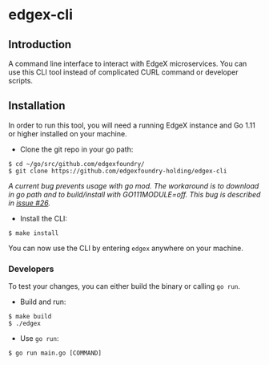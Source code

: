 # edgex-cli

## Introduction

A command line interface to interact with EdgeX microservices. You can use this CLI tool instead of complicated CURL command or developer scripts.

## Installation

In order to run this tool, you will need a running EdgeX instance and Go 1.11 or higher installed on your machine.

* Clone the git repo in your go path:

```
$ cd ~/go/src/github.com/edgexfoundry/
$ git clone https://github.com/edgexfoundry-holding/edgex-cli
```

*A current bug prevents usage with go mod. The workaround is to download in go path and to build/install with GO111MODULE=off. This bug is described in [issue #26](https://github.com/edgexfoundry-holding/edgex-cli/issues/26).*

* Install the CLI:

```
$ make install
```

You can now use the CLI by entering `edgex` anywhere on your machine.

### Developers

To test your changes, you can either build the binary or calling `go run`.

* Build and run:

```
$ make build
$ ./edgex
```

* Use `go run`:

```
$ go run main.go [COMMAND]
```